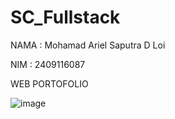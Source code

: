 # SC_Fullstack
NAMA : Mohamad Ariel Saputra D Loi

NIM : 2409116087

WEB PORTOFOLIO

![image](https://github.com/user-attachments/assets/55fff39f-0718-4407-9270-8163638266e6)

